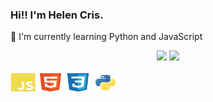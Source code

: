 <h3>Hi!! I'm Helen Cris.</h3>

🌱 I'm currently learning Python and JavaScript

<div align="center">
  <img height="170em" src="https://github-readme-stats.vercel.app/api?username=HelenCris&show_icons=true&theme=dracula&include_all_commits=true&count_private=true"/>
  <img height="170em"  src="https://github-readme-stats.vercel.app/api/top-langs/?username=HelenCris&layout=compact&langs_count=7&theme=dracula"/>
</div>
<div style="display: inline_block"><br>
  <img align="center" alt="Rafa-Js" height="30" width="40" src="https://raw.githubusercontent.com/devicons/devicon/master/icons/javascript/javascript-plain.svg">
  <img align="center" alt="Rafa-HTML" height="30" width="40" src="https://raw.githubusercontent.com/devicons/devicon/master/icons/html5/html5-original.svg">
  <img align="center" alt="Rafa-CSS" height="30" width="40" src="https://raw.githubusercontent.com/devicons/devicon/master/icons/css3/css3-original.svg">
  <img align="center" alt="Rafa-Python" height="30" width="40" src="https://raw.githubusercontent.com/devicons/devicon/master/icons/python/python-original.svg">
</div>
  
